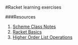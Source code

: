 #Racket learning exercises

###Resources
1. [Scheme Class Notes](https://www.cs.rpi.edu/~cutler/6.001/S04/)
2. [Racket Basics](https://courses.cs.washington.edu/courses/cse341/12au/racket/)
3. [Higher Order List Operations](http://matt.might.net/articles/higher-order-list-operations/)
